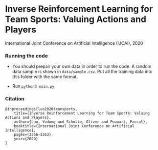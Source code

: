 # Inverse Reinforcement Learning for Team Sports: Valuing Actions and Players
International Joint Conference on Artificial Intelligence (IJCAI), 2020

### Running the code
+ You should prepair your own data in order to run the code. A random data sample is shown in `data/sample.csv`. Put all the training data into this folder with the same format.

+ Run `python3 main.py`

### Citation

```
@inproceedings{luo2020teamsports,
	title={Inverse Reinforcement Learning for Team Sports: Valuing Actions and Players},
	author={Luo, Yudong and Schulte, Oliver and Poupart, Pascal},
	booktitle={International Joint Conference on Artificial Intelligence},
	pages={3356-3363},
	year={2020}
}
```

